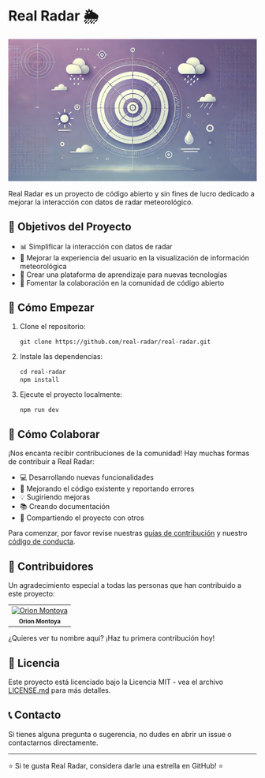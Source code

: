 # Real Radar 🌦️

![Real Radar Logo](public/assets/radar-image.jpg)

Real Radar es un proyecto de código abierto y sin fines de lucro dedicado a mejorar la interacción con datos de radar meteorológico.

## 🎯 Objetivos del Proyecto

- 📊 Simplificar la interacción con datos de radar
- 👥 Mejorar la experiencia del usuario en la visualización de información meteorológica
- 🧠 Crear una plataforma de aprendizaje para nuevas tecnologías
- 🤝 Fomentar la colaboración en la comunidad de código abierto

## 🚀 Cómo Empezar

1. Clone el repositorio:
   ```
   git clone https://github.com/real-radar/real-radar.git
   ```
2. Instale las dependencias:
   ```
   cd real-radar
   npm install
   ```
3. Ejecute el proyecto localmente:
   ```
   npm run dev
   ```

## 🤝 Cómo Colaborar

¡Nos encanta recibir contribuciones de la comunidad! Hay muchas formas de contribuir a Real Radar:

- 💻 Desarrollando nuevas funcionalidades
- 🐛 Mejorando el código existente y reportando errores
- 💡 Sugiriendo mejoras
- 📚 Creando documentación
- 🌟 Compartiendo el proyecto con otros

Para comenzar, por favor revise nuestras [guías de contribución](CONTRIBUTING.md) y nuestro [código de conducta](CODE_OF_CONDUCT.md).

## 👥 Contribuidores

Un agradecimiento especial a todas las personas que han contribuido a este proyecto:

<table>
  <tr>
    <td align="center">
      <a href="https://github.com/orionmontoyac">
        <img src="https://github.com/orionmontoyac.png" width="100px;" alt="Orion Montoya"/><br />
        <sub><b>Orion Montoya</b></sub>
      </a>
    </td>
    <!-- Agregue más contribuidores aquí en el futuro -->
  </tr>
</table>

¿Quieres ver tu nombre aquí? ¡Haz tu primera contribución hoy!

## 📄 Licencia

Este proyecto está licenciado bajo la Licencia MIT - vea el archivo [LICENSE.md](LICENSE.md) para más detalles.

## 📞 Contacto

Si tienes alguna pregunta o sugerencia, no dudes en abrir un issue o contactarnos directamente.

---

⭐️ Si te gusta Real Radar, considera darle una estrella en GitHub! ⭐️